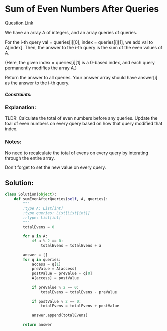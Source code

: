 # Sum of Even Numbers After Queries

[Question Link](https://leetcode.com/problems/sum-of-even-numbers-after-queries/submissions/)  

We have an array A of integers, and an array queries of queries.  

For the i-th query val = queries[i][0], index = queries[i][1], we add val to A[index].  Then, the answer to the i-th query is the sum of the even values of A.  

(Here, the given index = queries[i][1] is a 0-based index, and each query permanently modifies the array A.)  

Return the answer to all queries.  Your answer array should have answer[i] as the answer to the i-th query.  

##### Constraints:

### Explanation:
TLDR: Calculate the total of even numbers before any queries. Update the toal of even numbers on every query based on how that query modified that index.

### Notes:
No need to recalculate the total of evens on every query by interating through the entire array.  

Don't forget to set the new value on every query.  

## Solution:
```Python
class Solution(object):
    def sumEvenAfterQueries(self, A, queries):
        """
        :type A: List[int]
        :type queries: List[List[int]]
        :rtype: List[int]
        """
        totalEvens = 0
        
        for a in A:
            if a % 2 == 0:
                totalEvens = totalEvens + a
            
        answer = []
        for q in queries:
            access = q[1]
            preValue = A[access]
            postValue = preValue + q[0]
            A[access] = postValue
        
            if preValue % 2 == 0:
                totalEvens = totalEvens - preValue
                
            if postValue % 2 == 0:
                totalEvens = totalEvens + postValue
            
            answer.append(totalEvens)
            
        return answer
```